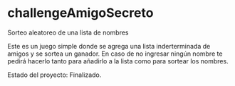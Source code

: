 # challengeAmigoSecreto
Sorteo aleatoreo de una lista de nombres

Este es un juego simple donde se agrega una lista inderterminada de amigos y se sortea un ganador.
En caso de no ingresar ningún nombre te pedirá hacerlo tanto para añadirlo a la lista como para  sortear los nombres.

Estado del proyecto: Finalizado.

